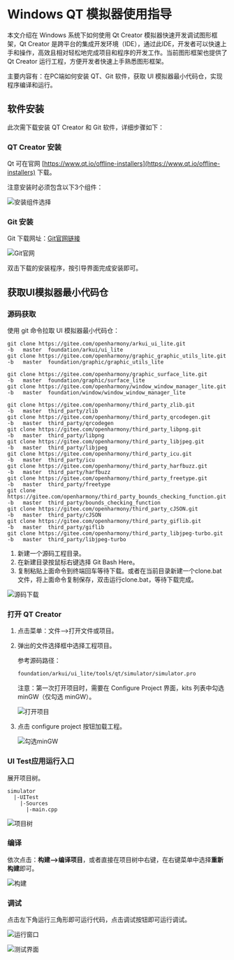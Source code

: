 # Windows QT 模拟器使用指导

本文介绍在 Windows 系统下如何使用 Qt Creator 模拟器快速开发调试图形框架，Qt Creator 是跨平台的集成开发环境（IDE），通过此IDE，开发者可以快速上手和操作，高效且相对轻松地完成项目和程序的开发工作。当前图形框架也提供了 Qt Creator 运行工程，方便开发者快速上手熟悉图形框架。

主要内容有：在PC端如何安装 QT、Git 软件，获取 UI 模拟器最小代码仓，实现程序编译和运行。

## 软件安装

此次需下载安装 QT Creator 和 Git 软件，详细步骤如下：

### QT Creator 安装
Qt 可在官网 [https://www.qt.io/offline-installers](https://www.qt.io/offline-installers) 下载。

注意安装时必须包含以下3个组件：

![安装组件选择](figures/graphic_lite_qt_install.png)

### Git 安装
Git 下载网址：[Git官网链接](https://git-scm.com/)

![Git官网](figures/graphic_lite_git_download.png "Git官网")

双击下载的安装程序，按引导界面完成安装即可。

## 获取UI模拟器最小代码仓

### 源码获取

使用 git 命令拉取 UI 模拟器最小代码仓：

```git
git clone https://gitee.com/openharmony/arkui_ui_lite.git                        -b   master  foundation/arkui/ui_lite
git clone https://gitee.com/openharmony/graphic_graphic_utils_lite.git           -b   master  foundation/graphic/graphic_utils_lite

git clone https://gitee.com/openharmony/graphic_surface_lite.git                 -b   master  foundation/graphic/surface_lite
git clone https://gitee.com/openharmony/window_window_manager_lite.git           -b   master  foundation/window/window_window_manager_lite

git clone https://gitee.com/openharmony/third_party_zlib.git                     -b   master  third_party/zlib
git clone https://gitee.com/openharmony/third_party_qrcodegen.git                -b   master  third_party/qrcodegen
git clone https://gitee.com/openharmony/third_party_libpng.git                   -b   master  third_party/libpng
git clone https://gitee.com/openharmony/third_party_libjpeg.git                  -b   master  third_party/libjpeg
git clone https://gitee.com/openharmony/third_party_icu.git                      -b   master  third_party/icu
git clone https://gitee.com/openharmony/third_party_harfbuzz.git                 -b   master  third_party/harfbuzz
git clone https://gitee.com/openharmony/third_party_freetype.git                 -b   master  third_party/freetype
git clone https://gitee.com/openharmony/third_party_bounds_checking_function.git -b   master  third_party/bounds_checking_function
git clone https://gitee.com/openharmony/third_party_cJSON.git                    -b   master  third_party/cJSON
git clone https://gitee.com/openharmony/third_party_giflib.git                   -b   master  third_party/giflib
git clone https://gitee.com/openharmony/third_party_libjpeg-turbo.git            -b   master  third_party/libjpeg-turbo
```

1. 新建一个源码工程目录。
2. 在新建目录按鼠标右键选择 Git Bash Here。
3. 复制粘贴上面命令到终端回车等待下载。或者在当前目录新建一个clone.bat文件，将上面命令复制保存，双击运行clone.bat，等待下载完成。

  ![源码下载](figures/graphic_lite_git_clone.png "屏幕截图")

### 打开 QT Creator

1. 点击菜单：文件—>打开文件或项目。
2. 弹出的文件选择框中选择工程项目。

   参考源码路径：
   ```bash
   foundation/arkui/ui_lite/tools/qt/simulator/simulator.pro
   ```

   注意：第一次打开项目时，需要在 Configure Project 界面，kits 列表中勾选 minGW（仅勾选 minGW）。

   ![打开项目](figures/graphic_lite_qt_project_open.png "打开项目")

3. 点击 configure project 按钮加载工程。

   ![勾选minGW](figures/graphic_lite_qt_project_open2.png "勾选minGW")

### UI Test应用运行入口

展开项目树。

```
simulator
  |-UITest
    |-Sources
      |-main.cpp
```
![项目树](figures/graphic_lite_qt_project_run.png "项目树")

### 编译

依次点击：**构建—>编译项目**，或者直接在项目树中右键，在右键菜单中选择**重新构建**即可。

![构建](figures/graphic_lite_qt_project_build.png "构建")

### 调试

点击左下角运行三角形即可运行代码，点击调试按钮即可运行调试。

![运行窗口](figures/graphic_lite_qt_project_debug.png "运行窗口")

![测试界面](figures/graphic_lite_qt_project_demo.png "测试界面")


